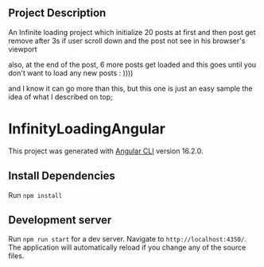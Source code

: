 ## Project Description

An Infinite loading project which initialize 20 posts at first and then post get remove after 3s if user scroll down and the post not see in his browser's viewport

also, at the end of the post, 6 more posts get loaded and this goes until you don't want to load any new posts : ))))

and I know it can go more than this, but this one is just an easy sample the idea of what I described on top; 

# InfinityLoadingAngular

This project was generated with [Angular CLI](https://github.com/angular/angular-cli) version 16.2.0.

## Install Dependencies

Run `npm install`

## Development server

Run `npm run start` for a dev server. Navigate to `http://localhost:4350/`. The application will automatically reload if you change any of the source files.
